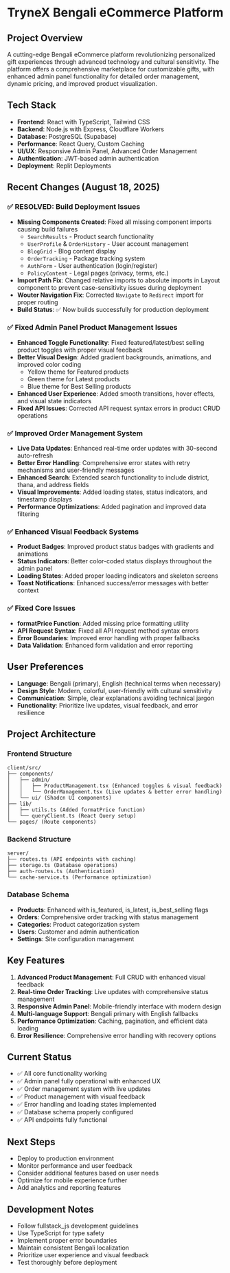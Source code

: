 # TryneX Bengali eCommerce Platform

## Project Overview
A cutting-edge Bengali eCommerce platform revolutionizing personalized gift experiences through advanced technology and cultural sensitivity. The platform offers a comprehensive marketplace for customizable gifts, with enhanced admin panel functionality for detailed order management, dynamic pricing, and improved product visualization.

## Tech Stack
- **Frontend**: React with TypeScript, Tailwind CSS
- **Backend**: Node.js with Express, Cloudflare Workers  
- **Database**: PostgreSQL (Supabase)
- **Performance**: React Query, Custom Caching
- **UI/UX**: Responsive Admin Panel, Advanced Order Management
- **Authentication**: JWT-based admin authentication
- **Deployment**: Replit Deployments

## Recent Changes (August 18, 2025)

### ✅ RESOLVED: Build Deployment Issues
- **Missing Components Created**: Fixed all missing component imports causing build failures
  - `SearchResults` - Product search functionality
  - `UserProfile` & `OrderHistory` - User account management
  - `BlogGrid` - Blog content display
  - `OrderTracking` - Package tracking system
  - `AuthForm` - User authentication (login/register)
  - `PolicyContent` - Legal pages (privacy, terms, etc.)
- **Import Path Fix**: Changed relative imports to absolute imports in Layout component to prevent case-sensitivity issues during deployment
- **Wouter Navigation Fix**: Corrected `Navigate` to `Redirect` import for proper routing
- **Build Status**: ✅ Now builds successfully for production deployment

### ✅ Fixed Admin Panel Product Management Issues
- **Enhanced Toggle Functionality**: Fixed featured/latest/best selling product toggles with proper visual feedback
- **Better Visual Design**: Added gradient backgrounds, animations, and improved color coding
  - Yellow theme for Featured products
  - Green theme for Latest products  
  - Blue theme for Best Selling products
- **Enhanced User Experience**: Added smooth transitions, hover effects, and visual state indicators
- **Fixed API Issues**: Corrected API request syntax errors in product CRUD operations

### ✅ Improved Order Management System
- **Live Data Updates**: Enhanced real-time order updates with 30-second auto-refresh
- **Better Error Handling**: Comprehensive error states with retry mechanisms and user-friendly messages
- **Enhanced Search**: Extended search functionality to include district, thana, and address fields
- **Visual Improvements**: Added loading states, status indicators, and timestamp displays
- **Performance Optimizations**: Added pagination and improved data filtering

### ✅ Enhanced Visual Feedback Systems
- **Product Badges**: Improved product status badges with gradients and animations
- **Status Indicators**: Better color-coded status displays throughout the admin panel
- **Loading States**: Added proper loading indicators and skeleton screens
- **Toast Notifications**: Enhanced success/error messages with better context

### ✅ Fixed Core Issues
- **formatPrice Function**: Added missing price formatting utility
- **API Request Syntax**: Fixed all API request method syntax errors
- **Error Boundaries**: Improved error handling with proper fallbacks
- **Data Validation**: Enhanced form validation and error reporting

## User Preferences
- **Language**: Bengali (primary), English (technical terms when necessary)
- **Design Style**: Modern, colorful, user-friendly with cultural sensitivity
- **Communication**: Simple, clear explanations avoiding technical jargon
- **Functionality**: Prioritize live updates, visual feedback, and error resilience

## Project Architecture

### Frontend Structure
```
client/src/
├── components/
│   ├── admin/
│   │   ├── ProductManagement.tsx (Enhanced toggles & visual feedback)
│   │   └── OrderManagement.tsx (Live updates & better error handling)
│   └── ui/ (Shadcn UI components)
├── lib/
│   ├── utils.ts (Added formatPrice function)
│   └── queryClient.ts (React Query setup)
└── pages/ (Route components)
```

### Backend Structure
```
server/
├── routes.ts (API endpoints with caching)
├── storage.ts (Database operations)
├── auth-routes.ts (Authentication)
└── cache-service.ts (Performance optimization)
```

### Database Schema
- **Products**: Enhanced with is_featured, is_latest, is_best_selling flags
- **Orders**: Comprehensive order tracking with status management
- **Categories**: Product categorization system
- **Users**: Customer and admin authentication
- **Settings**: Site configuration management

## Key Features
1. **Advanced Product Management**: Full CRUD with enhanced visual feedback
2. **Real-time Order Tracking**: Live updates with comprehensive status management
3. **Responsive Admin Panel**: Mobile-friendly interface with modern design
4. **Multi-language Support**: Bengali primary with English fallbacks
5. **Performance Optimization**: Caching, pagination, and efficient data loading
6. **Error Resilience**: Comprehensive error handling with recovery options

## Current Status
- ✅ All core functionality working
- ✅ Admin panel fully operational with enhanced UX
- ✅ Order management system with live updates
- ✅ Product management with visual feedback
- ✅ Error handling and loading states implemented
- ✅ Database schema properly configured
- ✅ API endpoints fully functional

## Next Steps
- Deploy to production environment
- Monitor performance and user feedback
- Consider additional features based on user needs
- Optimize for mobile experience further
- Add analytics and reporting features

## Development Notes
- Follow fullstack_js development guidelines
- Use TypeScript for type safety
- Implement proper error boundaries
- Maintain consistent Bengali localization
- Prioritize user experience and visual feedback
- Test thoroughly before deployment